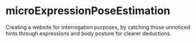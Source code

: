 # microExpressionPoseEstimation
Creating a website for interrogation purposes, by catching those unnoticed hints through expressions and body posture for clearer deductions.   
